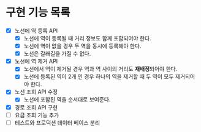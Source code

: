 # 구현 기능 목록

- [x] 노선에 역 등록 API
    - [x] 노선에 역이 등록될 때 거리 정보도 함께 포함되어야 한다.
    - [x] 노선에 역이 없을 경우 두 역을 동시에 등록해야 한다.
    - [x] 노선은 갈래길을 가질 수 없다.

- [x] 노선에 역 제거 API
    - [x] 노선에서 역이 제거될 경우 역과 역 사이의 거리도 **재배정**되어야 한다.
    - [x] 노선에 등록된 역이 2개 인 경우 하나의 역을 제거할 때 두 역이 모두 제거되어야 한다.

- [x] 노선 조회 API 수정
    - [x] 노선에 포함된 역을 순서대로 보여준다.

- [x] 경로 조회 API 구현
- [ ] 요금 조회 기능 추가
- [ ] 테스트와 프로덕션 데이터 베이스 분리